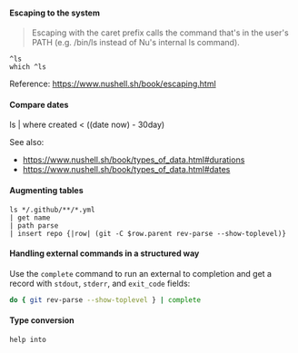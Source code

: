 
#### Escaping to the system

> Escaping with the caret prefix calls the command that's in the user's PATH (e.g. /bin/ls instead
> of Nu's internal ls command).
```nu
^ls
which ^ls
```

Reference: https://www.nushell.sh/book/escaping.html

#### Compare dates

ls | where created < ((date now) - 30day)

See also:
- https://www.nushell.sh/book/types_of_data.html#durations
- https://www.nushell.sh/book/types_of_data.html#dates

#### Augmenting tables
```nu
ls */.github/**/*.yml
| get name
| path parse
| insert repo {|row| (git -C $row.parent rev-parse --show-toplevel)}
```

#### Handling external commands in a structured way
Use the `complete` command to run an external to completion and get a record with `stdout`,
`stderr`, and `exit_code` fields:
```sh
do { git rev-parse --show-toplevel } | complete
```

#### Type conversion
```nu
help into
```
